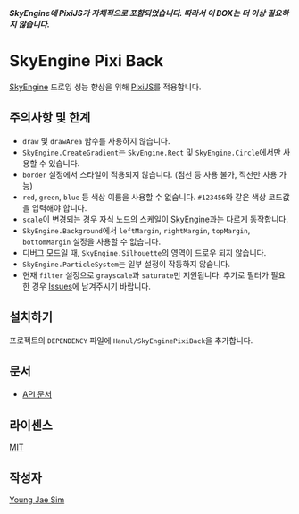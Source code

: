 ***SkyEngine에 PixiJS가 자체적으로 포함되었습니다. 따라서 이 BOX는 더 이상 필요하지 않습니다.***

# SkyEngine Pixi Back
[SkyEngine](http://skyengine.uppercase.io/) 드로잉 성능 향상을 위해 [PixiJS](http://www.pixijs.com/)를 적용합니다.

## 주의사항 및 한계
* `draw` 및 `drawArea` 함수를 사용하지 않습니다.
* `SkyEngine.CreateGradient`는 `SkyEngine.Rect` 및 `SkyEngine.Circle`에서만 사용할 수 있습니다.
* `border` 설정에서 스타일이 적용되지 않습니다. (점선 등 사용 불가, 직선만 사용 가능)
* `red`, `green`, `blue` 등 색상 이름을 사용할 수 없습니다. `#123456`와 같은 색상 코드값을 입력해야 합니다.
* `scale`이 변경되는 경우 자식 노드의 스케일이 [SkyEngine](http://skyengine.uppercase.io/)과는 다르게 동작합니다.
* `SkyEngine.Background`에서 `leftMargin`, `rightMargin`, `topMargin`, `bottomMargin` 설정을 사용할 수 없습니다.
* 디버그 모드일 때, `SkyEngine.Silhouette`의 영역이 드로우 되지 않습니다.
* `SkyEngine.ParticleSystem`는 일부 설정이 작동하지 않습니다.
* 현재 `filter` 설정으로 `grayscale`과 `saturate`만 지원됩니다. 추가로 필터가 필요한 경우 [Issues](https://github.com/Hanul/SkyEnginePixiBack/issues)에 남겨주시기 바랍니다.

## 설치하기
프로젝트의 `DEPENDENCY` 파일에 `Hanul/SkyEnginePixiBack`을 추가합니다.

## 문서
* [API 문서](API/README.md)

## 라이센스
[MIT](LICENSE)

## 작성자
[Young Jae Sim](https://github.com/Hanul)